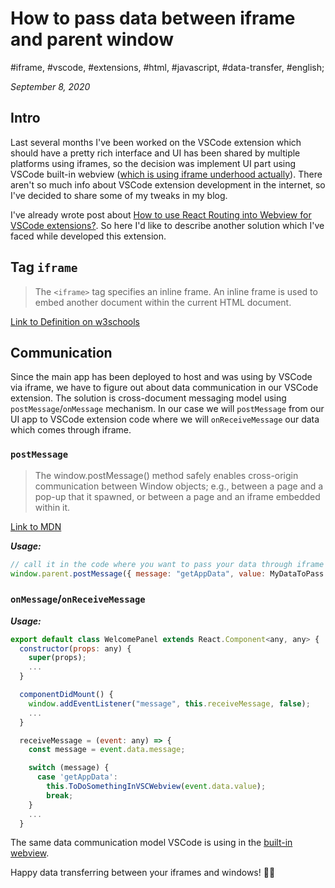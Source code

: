 # How to pass data between iframe and parent window

#iframe, #vscode, #extensions, #html, #javascript, #data-transfer, #english;

_September 8, 2020_

## Intro

Last several months I've been worked on the VSCode extension which should have a pretty rich interface and UI has been shared by multiple platforms using iframes, so the decision was implement UI part using VSCode built-in webview ([which is using iframe underhood actually](https://code.visualstudio.com/api/extension-guides/webview)). There aren't so much info about VSCode extension development in the internet, so I've decided to share some of my tweaks in my blog.
 
I've already wrote post about [How to use React Routing into Webview for VSCode extensions?](/posts/how-to-use-react-routing-into-webview-for-vscode-extensions/). So here I'd like to describe another solution which I've faced while developed this extension.

## Tag `iframe`

> The `<iframe>` tag specifies an inline frame. An inline frame is used to embed another document within the current HTML document.

[Link to Definition on w3schools](https://www.w3schools.com/tags/tag_iframe.asp)

## Communication

Since the main app has been deployed to host and was using by VSCode via iframe, we have to figure out about data communication in our VSCode extension. The solution is cross-document messaging model using `postMessage`/`onMessage` mechanism. In our case we will `postMessage` from our UI app to VSCode extension code where we will `onReceiveMessage` our data which comes through iframe. 

### `postMessage`

> The window.postMessage() method safely enables cross-origin communication between Window objects; e.g., between a page and a pop-up that it spawned, or between a page and an iframe embedded within it.

[Link to MDN](https://developer.mozilla.org/en-US/docs/Web/API/Window/postMessage)

_**Usage:**_

```javascript
// call it in the code where you want to pass your data through iframe
window.parent.postMessage({ message: "getAppData", value: MyDataToPass }, "*");
```

### `onMessage`/`onReceiveMessage`

_**Usage:**_

```javascript
export default class WelcomePanel extends React.Component<any, any> {
  constructor(props: any) {
    super(props);
    ...
  }

  componentDidMount() {
    window.addEventListener("message", this.receiveMessage, false);
    ...
  }

  receiveMessage = (event: any) => {
    const message = event.data.message;

    switch (message) {
      case 'getAppData':
        this.ToDoSomethingInVSCWebview(event.data.value);
        break;
    }
    ...
  }
```

The same data communication model VSCode is using in the [built-in webview](https://code.visualstudio.com/api/extension-guides/webview#passing-messages-from-a-webview-to-an-extension). 

Happy data transferring between your iframes and windows! ✌🏼
